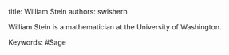 title: William Stein
authors:
    swisherh

William Stein is a mathematician at the University of Washington.

Keywords: #Sage
